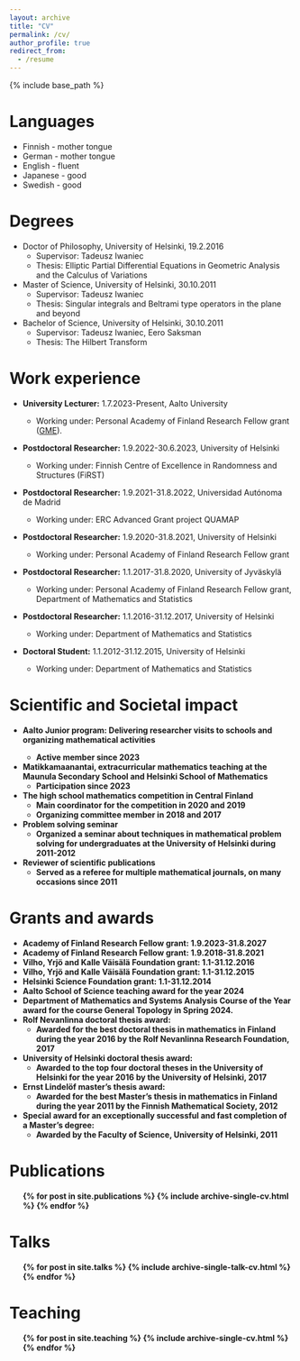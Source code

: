 ```yaml
---
layout: archive
title: "CV"
permalink: /cv/
author_profile: true
redirect_from:
  - /resume
---
```


{% include base_path %}

Languages
======
* Finnish - mother tongue
* German - mother tongue
* English - fluent
* Japanese - good
* Swedish - good

Degrees
======
* Doctor of Philosophy, University of Helsinki, 19.2.2016
  * Supervisor: Tadeusz Iwaniec
  * Thesis: Elliptic Partial Differential Equations in Geometric Analysis and the Calculus of Variations
* Master of Science, University of Helsinki, 30.10.2011
  * Supervisor: Tadeusz Iwaniec
  * Thesis: Singular integrals and Beltrami type operators in the plane and beyond
* Bachelor of Science, University of Helsinki, 30.10.2011
  * Supervisor: Tadeusz Iwaniec, Eero Saksman
  * Thesis: The Hilbert Transform

Work experience
======
* <b> University Lecturer:</b> 1.7.2023-Present, Aalto University
  * Working under: Personal Academy of Finland Research Fellow grant (<a href="https://atkoski.fi/gme">GME</a>).

* <b> Postdoctoral Researcher:</b> 1.9.2022-30.6.2023, University of Helsinki
  * Working under: Finnish Centre of Excellence in Randomness and Structures (FiRST)

* <b> Postdoctoral Researcher:</b> 1.9.2021-31.8.2022, Universidad Autónoma de Madrid
  * Working under: ERC Advanced Grant project QUAMAP

* <b> Postdoctoral Researcher:</b> 1.9.2020-31.8.2021, University of Helsinki
  * Working under: Personal Academy of Finland Research Fellow grant

* <b> Postdoctoral Researcher:</b> 1.1.2017-31.8.2020, University of Jyväskylä
  * Working under: Personal Academy of Finland Research Fellow grant, Department of Mathematics and Statistics
  
* <b> Postdoctoral Researcher:</b> 1.1.2016-31.12.2017, University of Helsinki
  * Working under: Department of Mathematics and Statistics
  
* <b> Doctoral Student:</b> 1.1.2012-31.12.2015, University of Helsinki
  * Working under: Department of Mathematics and Statistics
  
Scientific and Societal impact
======
* <b> Aalto Junior program: Delivering researcher visits to schools and organizing mathematical activities
  * Active member since 2023
* <b> Matikkamaanantai, extracurricular mathematics teaching at the Maunula Secondary School and Helsinki School of Mathematics</b>
  * Participation since 2023
* <b> The high school mathematics competition in Central Finland </b>
  * Main coordinator for the competition in 2020 and 2019
  * Organizing committee member in 2018 and 2017
* <b> Problem solving seminar </b>
  * Organized a seminar about techniques in mathematical problem solving for undergraduates at the University of Helsinki during 2011-2012
* <b> Reviewer of scientific publications </b>
  * Served as a referee for multiple mathematical journals, on many occasions since 2011

Grants and awards
======
* <b> Academy of Finland Research Fellow grant: </b> 1.9.2023-31.8.2027
* <b> Academy of Finland Research Fellow grant: </b> 1.9.2018-31.8.2021
* <b> Vilho, Yrjö and Kalle Väisälä Foundation grant: </b> 1.1-31.12.2016
* <b> Vilho, Yrjö and Kalle Väisälä Foundation grant: </b> 1.1-31.12.2015
* <b> Helsinki Science Foundation grant: </b> 1.1-31.12.2014
* <b> Aalto School of Science teaching award for the year 2024
* <b> Department of Mathematics and Systems Analysis Course of the Year award for the course General Topology in Spring 2024.
* <b> Rolf Nevanlinna doctoral thesis award: </b>
  * Awarded for the best doctoral thesis in mathematics in Finland during the year 2016 by the Rolf Nevanlinna Research Foundation, 2017
* <b> University of Helsinki doctoral thesis award: </b>
  * Awarded to the top four doctoral theses in the University of Helsinki for the year 2016 by the University of Helsinki, 2017
* <b> Ernst Lindelöf master’s thesis award: </b>
  * Awarded for the best Master’s thesis in mathematics in Finland during the year 2011 by the Finnish Mathematical Society, 2012
* <b> Special award for an exceptionally successful and fast completion of a Master’s degree: </b>
  * Awarded by the Faculty of Science, University of Helsinki, 2011

Publications
======
  <ul>{% for post in site.publications %}
    {% include archive-single-cv.html %}
  {% endfor %}</ul>
  
Talks
======
  <ul>{% for post in site.talks %}
    {% include archive-single-talk-cv.html %}
  {% endfor %}</ul>
  
Teaching
======
  <ul>{% for post in site.teaching %}
    {% include archive-single-cv.html %}
  {% endfor %}</ul>
